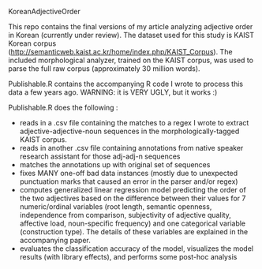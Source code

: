 KoreanAdjectiveOrder

This repo contains the final versions of my article analyzing adjective order in Korean (currently under review). The dataset used for this study is KAIST Korean corpus (http://semanticweb.kaist.ac.kr/home/index.php/KAIST_Corpus). The included morphological analyzer, trained on the KAIST corpus, was used to parse the full raw corpus (approximately 30 million words).  

Publishable.R contains the accompanying R code I wrote to process this data a few years ago. WARNING: it is VERY UGLY, but it works :)

Publishable.R does the following : 
- reads in a .csv file containing the matches to a regex I wrote to extract adjective-adjective-noun sequences in the morphologically-tagged KAIST corpus. 
- reads in another .csv file containing annotations from native speaker research assistant for those adj-adj-n sequences 
- matches the annotations up with original set of sequences
- fixes MANY one-off bad data instances (mostly due to unexpected punctuation marks that caused an error in the parser and/or regex)
- computes generalized linear regression model predicting the order of the two adjectives based on the difference between their values for 7 numeric/ordinal variables (root length, semantic openness, independence from comparison, subjectivity of adjective quality, affective load, noun-specific frequency) and one categorical variable (construction type). The details of these variables are explained in the accompanying paper. 
- evaluates the classification accuracy of the model, visualizes the model results (with library effects), and performs some post-hoc analysis
